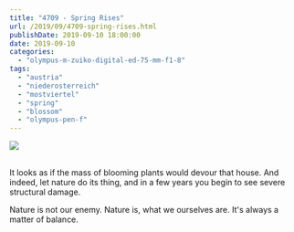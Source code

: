 ```yaml
---
title: "4709 - Spring Rises"
url: /2019/09/4709-spring-rises.html
publishDate: 2019-09-10 18:00:00
date: 2019-09-10
categories: 
  - "olympus-m-zuiko-digital-ed-75-mm-f1-8"
tags: 
  - "austria"
  - "niederosterreich"
  - "mostviertel"
  - "spring"
  - "blossom"
  - "olympus-pen-f"
---
```

<div class="container">
<div class="center"><a target="_blank" href="https://d25zfm9zpd7gm5.cloudfront.net/1200x1200/2018/20180422_105704_lr.jpg"><img class="webfeedsFeaturedVisual" src="https://d25zfm9zpd7gm5.cloudfront.net/0600x0600/2018/20180422_105704_lr.jpg" /></a></div>
</div>
<br />

It looks as if the mass of blooming plants would devour that house.
And indeed, let nature do its thing, and in a few years you begin to
see severe structural damage.

Nature is not our enemy. Nature is, what we ourselves are. It's
always a matter of balance.